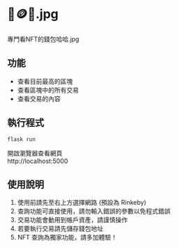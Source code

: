 # 👀🪙🤣.jpg
專門看NFT的錢包哈哈.jpg

## 功能
* 查看目前最高的區塊
* 查看區塊中的所有交易
* 查看交易的內容

## 執行程式
```
flask run
```

開啟瀏覽器查看網頁  
http://localhost:5000

## 使用說明
1. 使用前請先至右上方選擇網路 (預設為 Rinkeby)
2. 查詢功能可直接使用，請勿輸入錯誤的參數以免程式錯誤
3. 交易功能會動用到帳戶資產，請謹慎操作
4. 若要執行交易請先儲存錢包地址
5. NFT 查詢為獨家功能，請多加體驗！